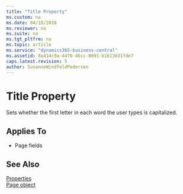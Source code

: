 ```yaml
---
title: "Title Property"
ms.custom: na
ms.date: 04/18/2018
ms.reviewer: na
ms.suite: na
ms.tgt_pltfrm: na
ms.topic: article
ms.service: "dynamics365-business-central"
ms.assetid: 8a414c9a-4470-46cc-8091-b1613031fde7
caps.latest.revision: 5
author: SusanneWindfeldPedersen
---
```


 

# Title Property
Sets whether the first letter in each word the user types is capitalized.
  
## Applies To  
- Page fields
  
  
## See Also  
[Properties](devenv-properties.md)  
[Page object](../devenv-page-object.md)